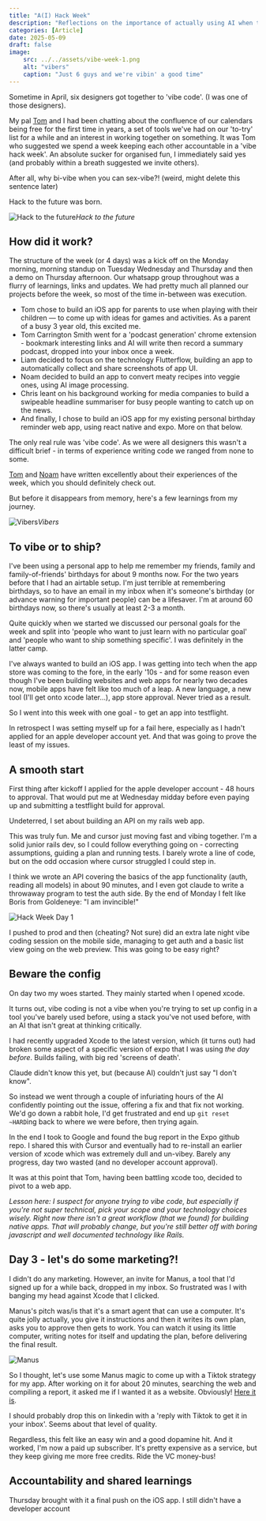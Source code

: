 ```yaml
---
title: "A(I) Hack Week"
description: "Reflections on the importance of actually using AI when trying to understand its impact"
categories: [Article]
date: 2025-05-09
draft: false
image:
    src: ../../assets/vibe-week-1.png
    alt: "vibers"
    caption: "Just 6 guys and we're vibin' a good time"
---
```


Sometime in April, six designers got together to 'vibe code'. (I was one of those designers).

My pal [Tom](https://intentional.partners/) and I had been chatting about the confluence of our calendars being free for the first time in years, a set of tools we've had on our 'to-try' list for a while and an interest in working together on something. It was Tom who suggested we spend a week keeping each other accountable in a 'vibe hack week'. An absolute sucker for organised fun, I immediately said yes (and probably within a breath suggested we invite others).

After all, why bi-vibe when you can sex-vibe?! (weird, might delete this sentence later)

Hack to the future was born.

![Hack to the future](../../assets/hack-to-the-future.png)*Hack to the future*

## How did it work?

The structure of the week (or 4 days) was a kick off on the Monday morning, morning standup on Tuesday Wednesday and Thursday and then a demo on Thursday afternoon. Our whatsapp group throughout was a flurry of learnings, links and updates. We had pretty much all planned our projects before the week, so most of the time in-between was execution.

- Tom chose to build an iOS app for parents to use when playing with their children — to come up with ideas for games and activities. As a parent of a busy 3 year old, this excited me.
- Tom Carrington Smith went for a 'podcast generation' chrome extension - bookmark interesting links and AI will write then record a summary podcast, dropped into your inbox once a week.
- Liam decided to focus on the technology Flutterflow, building an app to automatically collect and share screenshots of app UI.
- Noam decided to build an app to convert meaty recipes into veggie ones, using AI image processing.
- Chris leant on his background working for media companies to build a swipeable headline summariser for busy people wanting to catch up on the news.
- And finally, I chose to build an iOS app for my existing personal birthday reminder web app, using react native and expo. More on that below.

The only real rule was 'vibe code'. As we were all designers this wasn't a difficult brief - in terms of experience writing code we ranged from none to some.

[Tom](https://newsletter.intentional.partners/p/proof-of-vibes) and [Noam](https://noamso.medium.com/learnings-from-building-mighty-veg-a-4-day-vibe-coding-experiment-99b515b49462) have written excellently about their experiences of the week, which you should definitely check out.

But before it disappears from memory, here's a few learnings from my journey.

![Vibers](../../assets/vibe-week-1.png)*Vibers*

## To vibe or to ship?

I've been using a personal app to help me remember my friends, family and family-of-friends' birthdays for about 9 months now. For the two years before that I had an airtable setup. I'm just terrible at remembering birthdays, so to have an email in my inbox when it's someone's birthday (or advance warning for important people) can be a lifesaver. I'm at around 60 birthdays now, so there's usually at least 2-3 a month.

Quite quickly when we started we discussed our personal goals for the week and split into 'people who want to just learn with no particular goal' and 'people who want to ship something specific'. I was definitely in the latter camp.

I've always wanted to build an iOS app. I was getting into tech when the app store was coming to the fore, in the early '10s - and for some reason even though I've been building websites and web apps for nearly two decades now, mobile apps have felt like too much of a leap. A new language, a new tool (I'll get onto xcode later...), app store approval. Never tried as a result.

So I went into this week with one goal - to get an app into testflight.

In retrospect I was setting myself up for a fail here, especially as I hadn't applied for an apple developer account yet. And that was going to prove the least of my issues.

## A smooth start

First thing after kickoff I applied for the apple developer account - 48 hours to approval. That would put me at Wednesday midday before even paying up and submitting a testflight build for approval.

Undeterred, I set about building an API on my rails web app.

This was truly fun. Me and cursor just moving fast and vibing together. I'm a solid junior rails dev, so I could follow everything going on - correcting assumptions, guiding a plan and running tests. I barely wrote a line of code, but on the odd occasion where cursor struggled I could step in.

I think we wrote an API covering the basics of the app functionality (auth, reading all models) in about 90 minutes, and I even got claude to write a throwaway program to test the auth side. By the end of Monday I felt like Boris from Goldeneye: "I am invincible!"

![Hack Week Day 1](../../assets/hack-week-day-1.png)

I pushed to prod and then (cheating? Not sure) did an extra late night vibe coding session on the mobile side, managing to get auth and a basic list view going on the web preview. This was going to be easy right?

## Beware the config

On day two my woes started. They mainly started when I opened xcode.

It turns out, vibe coding is not a vibe when you're trying to set up config in a tool you've barely used before, using a stack you've not used before, with an AI that isn't great at thinking critically.

I had recently upgraded Xcode to the latest version, which (it turns out) had broken some aspect of a specific version of expo that I was using _the day before_. Builds failing, with big red 'screens of death'.

Claude didn't know this yet, but (because AI) couldn't just say "I don't know".

So instead we went through a couple of infuriating hours of the AI confidently pointing out the issue, offering a fix and that fix not working. We'd go down a rabbit hole, I'd get frustrated and end up `git reset ~HARD`ing back to where we were before, then trying again.

In the end I took to Google and found the bug report in the Expo github repo. I shared this with Cursor and eventually had to re-install an earlier version of xcode which was extremely dull and un-vibey. Barely any progress, day two wasted (and no developer account approval).

It was at this point that Tom, having been battling xcode too, decided to pivot to a web app.

_Lesson here: I suspect for anyone trying to vibe code, but especially if you're not super technical, pick your scope and your technology choices wisely. Right now there isn't a great workflow (that we found) for building native apps. That will probably change, but you're still better off with boring javascript and well documented technology like Rails._

## Day 3 - let's do some marketing?!

I didn't do any marketing. However, an invite for Manus, a tool that I'd signed up for a while back, dropped in my inbox. So frustrated was I with banging my head against Xcode that I clicked.

Manus's pitch was/is that it's a smart agent that can use a computer. It's quite jolly actually, you give it instructions and then it writes its own plan, asks you to approve then gets to work. You can watch it using its little computer, writing notes for itself and updating the plan, before delivering the final result.

![Manus](../../assets/manus.jpg)

So I thought, let's use some Manus magic to come up with a Tiktok strategy for my app. After working on it for about 20 minutes, searching the web and compiling a report, it asked me if I wanted it as a website. Obviously! [Here it is](https://uayqfays.manus.space/).

I should probably drop this on linkedin with a 'reply with Tiktok to get it in your inbox'. Seems about that level of quality.

Regardless, this felt like an easy win and a good dopamine hit. And it worked, I'm now a paid up subscriber. It's pretty expensive as a service, but they keep giving me more free credits. Ride the VC money-bus!

## Accountability and shared learnings

Thursday brought with it a final push on the iOS app. I still didn't have a developer account
